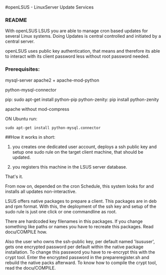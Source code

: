 #openLSUS - LinuxServer Update Services 
### README  

With openLSUS LSUS you are able to manage cron based 
updates for several Linux systems. Doing Updates is central controlled and initiated by 
a central server.  

openLSUS uses public key authentication, that means and therefore its able to 
interact with its client password less without root password needed.

### Prerequisites:

mysql-server
apache2 + apache-mod-python

python-mysql-connector



pip:  sudo apt-get install python-pip
python-zenity: pip install python-zenity

apache without mod-compress

ON Ubuntu run:

    sudo apt-get install python-mysql.connector




##How it works in short:
 
1. you creates one dedicated user account, deploys a ssh public key and 
   setup one sudo rule on the target client machine, that should be updated.

2. you registers this machine in the LSUS server database.

That's it. 

From now on, depended on the cron Schedule, this system looks for and installs all 
updates non-interactive.
 
LSUS offers native packages to prepare a client. This packages are in deb and 
rpm format.
With this, the deployment of the ssh key and setup of the sudo rule is just one 
click or one commandline as root. 

There are hardcoded key filenames in this packages. If you change something 
like paths or names you have to recreate this packages. Read docu/COMPILE how.

Also the user who owns the ssh-public key, per default named 'lsususer', gets 
one encrypted password per default within the native package installation.
To change this  password you have to re-encrypt this with the crypt tool.
Enter the encrypted password in the prepareregister.sh and rebuild the native
packs afterward. To know how to compile the crypt tool, read the docu/COMPILE. 

 
 



